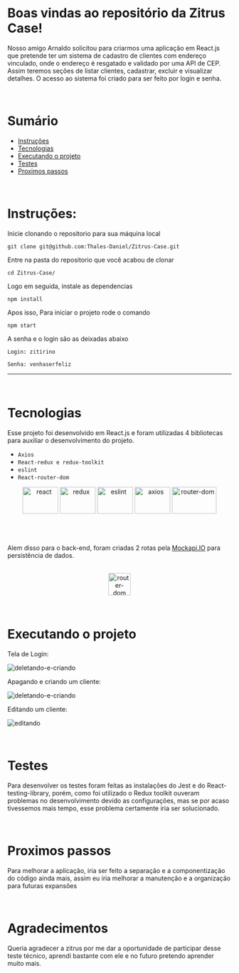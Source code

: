 # Boas vindas ao repositório da Zitrus Case!


Nosso amigo Arnaldo solicitou para criarmos uma aplicação em React.js que
pretende ter um sistema de cadastro de clientes com endereço vinculado,
onde o endereço é resgatado e validado por uma API de CEP. Assim teremos seções de listar
clientes, cadastrar, excluir e visualizar detalhes. O acesso ao sistema foi criado para 
ser feito por login e senha.

<p>&nbsp</p>

# Sumário
- [Instruções](#instruções)
- [Tecnologias](#tecnologias)
- [Executando o projeto](#executando-o-projeto)
- [Testes](#testes)
- [Proximos passos](#proximos-passos)

<p>&nbsp</p>

# Instruções:

Inicie clonando o repositorio para sua máquina local 
~~~
git clone git@github.com:Thales-Daniel/Zitrus-Case.git
~~~
Entre na pasta do repositorio que você acabou de clonar
~~~
cd Zitrus-Case/
~~~
Logo em seguida, instale as dependencias
~~~
npm install
~~~
Apos isso, Para iniciar o projeto rode o comando
~~~
npm start
~~~
A senha e o login são as deixadas abaixo
~~~
Login: zitirino

Senha: venhaserfeliz
~~~
---

<p>&nbsp</p>

# Tecnologias
Esse projeto foi desenvolvido em React.js e foram utilizadas
4 bibliotecas para auxiliar o desenvolvimento do projeto.


  - `Axios`
  - `React-redux e redux-toolkit`
  - `eslint`
  - `React-router-dom`

<div align="center">
  <img alt="react" height="60" width="80" src="https://cdn.jsdelivr.net/gh/devicons/devicon/icons/react/react-original.svg" />
  <img alt="redux" height="60" width="80" src="https://cdn.jsdelivr.net/gh/devicons/devicon/icons/redux/redux-original.svg" />
  <img alt="eslint" height="60" width="80" src="https://cdn.jsdelivr.net/gh/devicons/devicon/icons/eslint/eslint-original.svg" />
  <img alt="axios" height="60" width="80" src="https://upload.wikimedia.org/wikipedia/commons/c/c8/Axios_logo_%282020%29.svg" />
  <img alt="router-dom" height="60" width="100" src="https://miro.medium.com/max/1400/0*8BlvIy8wNLlz6icM" />
  <br />
  <br />
</div>
  <br />
  <br />

Alem disso para o back-end, foram criadas 2 rotas pela [Mockapi.IO]() para persistência de dados.
<div align="center">
  <br />
    <img alt="router-dom" height="50" width="50" src="https://user-images.githubusercontent.com/82240828/164455549-695380e6-2505-47e4-be41-bf67920152a5.png" />
</div>

<p>&nbsp</p>

# Executando o projeto

Tela de Login:

![deletando-e-criando](https://user-images.githubusercontent.com/82240828/164567846-afd42b7f-6c9d-4bc6-b9ba-11927bb7f84f.gif)

Apagando e criando um cliente:

![deletando-e-criando](https://user-images.githubusercontent.com/82240828/164557229-7eb7f4d6-28b0-4bfa-b104-fc11bea3e493.gif)

Editando um cliente:

![editando](https://user-images.githubusercontent.com/82240828/164567814-42832cf9-2197-4f30-9195-ed36a9a1a8cc.gif)

<p>&nbsp</p>

# Testes

Para desenvolver os testes foram feitas as instalações do Jest e do React-testing-library, porém, como foi utilizado o
Redux toolkit ouveram problemas no desenvolvimento devido as configurações, mas se por acaso tivessemos mais tempo, esse
problema certamente iria ser solucionado.

<p>&nbsp</p>

# Proximos passos

Para melhorar a aplicação, iria ser feito a separação e a componentização do código ainda mais,
assim eu iria melhorar a manutenção e a organização para futuras expansões

<p>&nbsp</p>

# Agradecimentos

Queria agradecer a zitrus por me dar a oportunidade de participar desse teste técnico, aprendi bastante com ele
e no futuro pretendo aprender muito mais.

